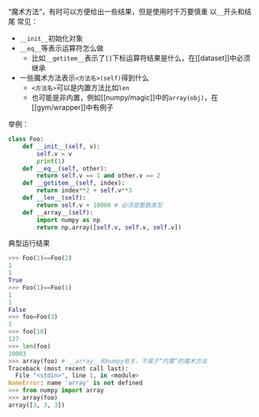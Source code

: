 “魔术方法”，有时可以方便给出一些结果，但是使用时千万要慎重
以`__`开头和结尾
常见：
- `__init__`初始化对象
- `__eq__`等表示运算符怎么做
  - 比如`__getitem__`表示了`[]`下标运算符结果是什么，在[[dataset]]中必须继承
- 一些魔术方法表示`<方法名>(self)`得到什么
  - `<方法名>`可以是内置方法比如`len`
  - 也可能是非内置，例如[[numpy/magic]]中的`array(obj)`，在[[gym/wrapper]]中有例子

举例：
```python
class Foo:
    def __init__(self, v):
        self.v = v
        print(1)
    def __eq__(self, other):
        return self.v == 1 and other.v == 2
    def __getitem__(self, index):
        return index**2 + self.v**3
    def __len__(self):
        return self.v + 10000 # 必须是整数类型
    def __array__(self):
        import numpy as np
        return np.array([self.v, self.v, self.v])
```
典型运行结果
```python
>>> Foo(1)==Foo(2)
1
1
True
>>> Foo(1)==Foo(1)
1
1
False
>>> foo=Foo(3)
1
>>> foo[10]
127
>>> len(foo)
10003
>>> array(foo) # __array__和numpy有关，不属于“内置”的魔术方法
Traceback (most recent call last):
  File "<stdin>", line 1, in <module>
NameError: name 'array' is not defined
>>> from numpy import array
>>> array(foo)
array([3, 3, 3])
```